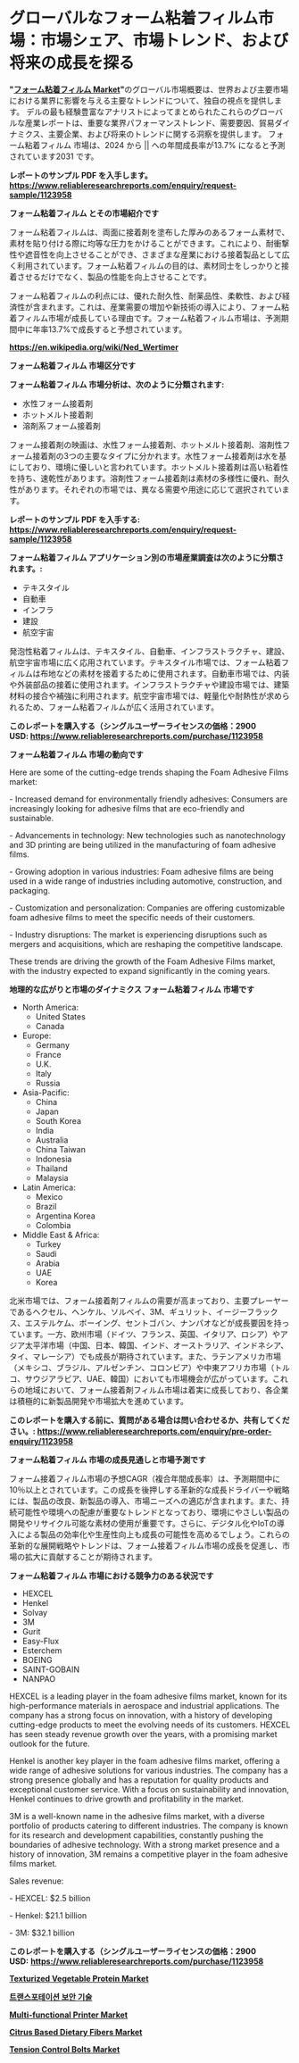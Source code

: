 <p><h1>グローバルなフォーム粘着フィルム市場：市場シェア、市場トレンド、および将来の成長を探る</h1></p><p><strong>"<a href="https://www.reliableresearchreports.com/foam-adhesive-films-r1123958">フォーム粘着フィルム Market</a>"</strong>のグローバル市場概要は、世界および主要市場における業界に影響を与える主要なトレンドについて、独自の視点を提供します。 デルの最も経験豊富なアナリストによってまとめられたこれらのグローバルな産業レポートは、重要な業界パフォーマンストレンド、需要要因、貿易ダイナミクス、主要企業、および将来のトレンドに関する洞察を提供します。 フォーム粘着フィルム 市場は、2024 から || への年間成長率が13.7% になると予測されています2031 です。</p>
<p><strong>レポートのサンプル PDF を入手します。</strong><strong><a href="https://www.reliableresearchreports.com/enquiry/request-sample/1123958">https://www.reliableresearchreports.com/enquiry/request-sample/1123958</a></strong></p>
<p><strong>フォーム粘着フィルム とその市場紹介です</strong></p>
<p><p>フォーム粘着フィルムは、両面に接着剤を塗布した厚みのあるフォーム素材で、素材を貼り付ける際に均等な圧力をかけることができます。これにより、耐衝撃性や遮音性を向上させることができ、さまざまな産業における接着製品として広く利用されています。フォーム粘着フィルムの目的は、素材同士をしっかりと接着させるだけでなく、製品の性能を向上させることです。</p><p>フォーム粘着フィルムの利点には、優れた耐久性、耐薬品性、柔軟性、および経済性が含まれます。これは、産業需要の増加や新技術の導入により、フォーム粘着フィルム市場が成長している理由です。フォーム粘着フィルム市場は、予測期間中に年率13.7%で成長すると予想されています。</p><a href="https://en.wikipedia.org/wiki/Ned_Wertimer"></a></p>
<p><strong><a href="https://en.wikipedia.org/wiki/Ned_Wertimer">https://en.wikipedia.org/wiki/Ned_Wertimer</a></strong></p>
<p><strong>フォーム粘着フィルム&nbsp;市場区分です</strong><strong></strong></p>
<p><strong>フォーム粘着フィルム 市場分析は、次のように分類されます:</strong>&nbsp;</p>
<p><ul><li>水性フォーム接着剤</li><li>ホットメルト接着剤</li><li>溶剤系フォーム接着剤</li></ul></p>
<p><p>フォーム接着剤の映画は、水性フォーム接着剤、ホットメルト接着剤、溶剤性フォーム接着剤の3つの主要なタイプに分かれます。水性フォーム接着剤は水を基にしており、環境に優しいと言われています。ホットメルト接着剤は高い粘着性を持ち、速乾性があります。溶剤性フォーム接着剤は素材の多様性に優れ、耐久性があります。それぞれの市場では、異なる需要や用途に応じて選択されています。</p></p>
<p><strong>レポートのサンプル PDF を入手する: <a href="https://www.reliableresearchreports.com/enquiry/request-sample/1123958">https://www.reliableresearchreports.com/enquiry/request-sample/1123958</a></strong></p>
<p><strong> フォーム粘着フィルム アプリケーション別の市場産業調査は次のように分類されます。:</strong></p>
<p><ul><li>テキスタイル</li><li>自動車</li><li>インフラ</li><li>建設</li><li>航空宇宙</li></ul></p>
<p><p>発泡性粘着フィルムは、テキスタイル、自動車、インフラストラクチャ、建設、航空宇宙市場に広く応用されています。テキスタイル市場では、フォーム粘着フィルムは布地などの素材を接着するために使用されます。自動車市場では、内装や外装部品の接着に使用されます。インフラストラクチャや建設市場では、建築材料の接合や補強に利用されます。航空宇宙市場では、軽量化や耐熱性が求められるため、フォーム粘着フィルムが広く活用されています。</p></p>
<p><strong>このレポートを購入する（シングルユーザーライセンスの価格：2900 USD:</strong><strong>&nbsp;<a href="https://www.reliableresearchreports.com/purchase/1123958">https://www.reliableresearchreports.com/purchase/1123958</a></strong></p>
<p><strong>フォーム粘着フィルム 市場の動向です</strong></p>
<p><p>Here are some of the cutting-edge trends shaping the Foam Adhesive Films market:</p><p>- Increased demand for environmentally friendly adhesives: Consumers are increasingly looking for adhesive films that are eco-friendly and sustainable.</p><p>- Advancements in technology: New technologies such as nanotechnology and 3D printing are being utilized in the manufacturing of foam adhesive films.</p><p>- Growing adoption in various industries: Foam adhesive films are being used in a wide range of industries including automotive, construction, and packaging.</p><p>- Customization and personalization: Companies are offering customizable foam adhesive films to meet the specific needs of their customers.</p><p>- Industry disruptions: The market is experiencing disruptions such as mergers and acquisitions, which are reshaping the competitive landscape.</p><p>These trends are driving the growth of the Foam Adhesive Films market, with the industry expected to expand significantly in the coming years.</p></p>
<p><strong>地理的な広がりと市場のダイナミクス フォーム粘着フィルム 市場です</strong></p>
<p><ul>
    <li>
        North America:
        <ul>
            <li>United States</li>
            <li>Canada</li>
        </ul>
    </li>
    <li>
        Europe:
        <ul>
            <li>Germany</li>
            <li>France</li>
            <li>U.K.</li>
            <li>Italy</li>
            <li>Russia</li>
        </ul>
    </li>
    <li>
        Asia-Pacific:
        <ul>
            <li>China</li>
            <li>Japan</li>
            <li>South Korea</li>
            <li>India</li>
            <li>Australia</li>
            <li>China Taiwan</li>
            <li>Indonesia</li>
            <li>Thailand</li>
            <li>Malaysia</li>
        </ul>
    </li>
    <li>
        Latin America:
        <ul>
            <li>Mexico</li>
            <li>Brazil</li>
            <li>Argentina Korea</li>
            <li>Colombia</li>
        </ul>
    </li>
    <li>
        Middle East & Africa:
        <ul>
            <li>Turkey</li>
            <li>Saudi</li>
            <li>Arabia</li>
            <li>UAE</li>
            <li>Korea</li>
        </ul>
    </li>
    </ul></p>
<p><p>北米市場では、フォーム接着剤フィルムの需要が高まっており、主要プレーヤーであるヘクセル、ヘンケル、ソルベイ、3M、ギュリット、イージーフラックス、エステルケム、ボーイング、セントゴバン、ナンパオなどが成長要因を持っています。一方、欧州市場（ドイツ、フランス、英国、イタリア、ロシア）やアジア太平洋市場（中国、日本、韓国、インド、オーストラリア、インドネシア、タイ、マレーシア）でも成長が期待されています。また、ラテンアメリカ市場（メキシコ、ブラジル、アルゼンチン、コロンビア）や中東アフリカ市場（トルコ、サウジアラビア、UAE、韓国）においても市場機会が広がっています。これらの地域において、フォーム接着剤フィルム市場は着実に成長しており、各企業は積極的に新製品開発や市場拡大を進めています。</p></p>
<p><strong>このレポートを購入する前に、質問がある場合は問い合わせるか、共有してください。:&nbsp;<a href="https://www.reliableresearchreports.com/enquiry/pre-order-enquiry/1123958">https://www.reliableresearchreports.com/enquiry/pre-order-enquiry/1123958</a></strong></p>
<p><strong>フォーム粘着フィルム 市場の成長見通しと市場予測です</strong></p>
<p><p>フォーム接着フィルム市場の予想CAGR（複合年間成長率）は、予測期間中に10％以上とされています。この成長を後押しする革新的な成長ドライバーや戦略には、製品の改良、新製品の導入、市場ニーズへの適応が含まれます。また、持続可能性や環境への配慮が重要なトレンドとなっており、環境にやさしい製品の開発やリサイクル可能な素材の使用が重要です。さらに、デジタル化やIoTの導入による製品の効率化や生産性向上も成長の可能性を高めるでしょう。これらの革新的な展開戦略やトレンドは、フォーム接着フィルム市場の成長を促進し、市場の拡大に貢献することが期待されます。</p></p>
<p><strong>フォーム粘着フィルム 市場における競争力のある状況です</strong></p>
<p><ul><li>HEXCEL</li><li>Henkel</li><li>Solvay</li><li>3M</li><li>Gurit</li><li>Easy-Flux</li><li>Esterchem</li><li>BOEING</li><li>SAINT-GOBAIN</li><li>NANPAO</li></ul></p>
<p><p>HEXCEL is a leading player in the foam adhesive films market, known for its high-performance materials in aerospace and industrial applications. The company has a strong focus on innovation, with a history of developing cutting-edge products to meet the evolving needs of its customers. HEXCEL has seen steady revenue growth over the years, with a promising market outlook for the future.</p><p>Henkel is another key player in the foam adhesive films market, offering a wide range of adhesive solutions for various industries. The company has a strong presence globally and has a reputation for quality products and exceptional customer service. With a focus on sustainability and innovation, Henkel continues to drive growth and profitability in the market.</p><p>3M is a well-known name in the adhesive films market, with a diverse portfolio of products catering to different industries. The company is known for its research and development capabilities, constantly pushing the boundaries of adhesive technology. With a strong market presence and a history of innovation, 3M remains a competitive player in the foam adhesive films market.</p><p>Sales revenue:</p><p>- HEXCEL: $2.5 billion</p><p>- Henkel: $21.1 billion</p><p>- 3M: $32.1 billion</p></p>
<p><strong>このレポートを購入する（シングルユーザーライセンスの価格：2900 USD:</strong>&nbsp;<strong><a href="https://www.reliableresearchreports.com/purchase/1123958">https://www.reliableresearchreports.com/purchase/1123958</a></strong></p>
<p><strong><p><a href="https://github.com/dylanObrien626/Market-Research-Report-List-1/blob/main/texturized-vegetable-protein-market.md">Texturized Vegetable Protein Market</a></p><p><a href="https://github.com/LuckeyCorbin/Market-Research-Report-List-2/blob/main/1050163104803.md">트랜스포테이션 보안 기술</a></p><p><a href="https://issuu.com/reportprime-2/docs/multi-functional-printer-market-siz_7b32fa22168eb6">Multi-functional Printer Market</a></p><p><a href="https://github.com/ksleyeze/Market-Research-Report-List-1/blob/main/citrus-based-dietary-fibers-market.md">Citrus Based Dietary Fibers Market</a></p><p><a href="https://www.linkedin.com/pulse/global-tension-control-bolts-market-analysis-trends-forecasts-1lj2e?trackingId=uyIJjGoVQmazSwAlR%2B5nMg%3D%3D">Tension Control Bolts Market</a></p></strong></p>